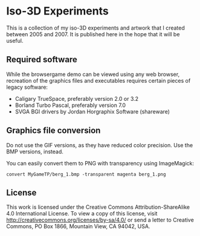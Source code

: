 # Iso-3D Experiments

This is a collection of my iso-3D experiments and artwork that I created between 2005 and 2007.  It is published here in the hope that it will be useful.

## Required software

While the browsergame demo can be viewed using any web browser, recreation of the graphics files and executables requires certain pieces of legacy software:

- Caligary TrueSpace, preferably version 2.0 or 3.2
- Borland Turbo Pascal, preferably version 7.0
- SVGA BGI drivers by Jordan Horgraphix Software (shareware)

## Graphics file conversion

Do not use the GIF versions, as they have reduced color precision.  Use the BMP versions, instead.

You can easily convert them to PNG with transparency using ImageMagick:

    convert MyGameTP/berg_1.bmp -transparent magenta berg_1.png

## License

This work is licensed under the Creative Commons Attribution-ShareAlike 4.0 International License. To view a copy of this license, visit http://creativecommons.org/licenses/by-sa/4.0/ or send a letter to Creative Commons, PO Box 1866, Mountain View, CA 94042, USA.
